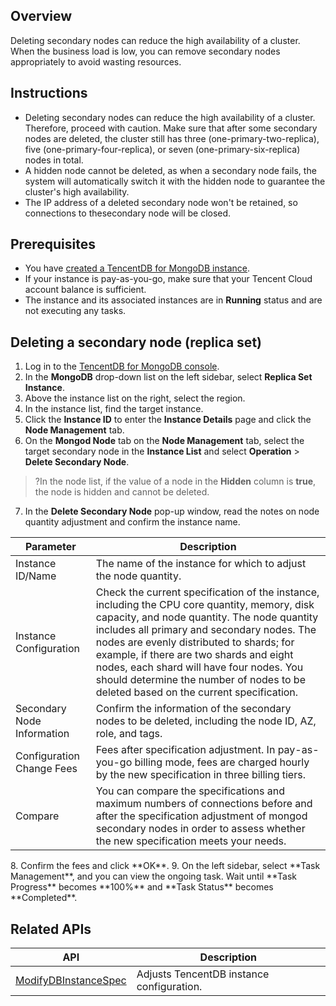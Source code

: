 ## Overview

Deleting secondary nodes can reduce the high availability of a cluster. When the business load is low, you can remove secondary nodes appropriately to avoid wasting resources.

## Instructions

- Deleting secondary nodes can reduce the high availability of a cluster. Therefore, proceed with caution. Make sure that after some secondary nodes are deleted, the cluster still has three (one-primary-two-replica), five (one-primary-four-replica), or seven (one-primary-six-replica) nodes in total.
- A hidden node cannot be deleted, as when a secondary node fails, the system will automatically switch it with the hidden node to guarantee the cluster's high availability.
- The IP address of a deleted secondary node won't be retained, so connections to thesecondary node will be closed.


## Prerequisites

- You have [created a TencentDB for MongoDB instance](https://intl.cloud.tencent.com/document/product/240/3551).
- If your instance is pay-as-you-go, make sure that your Tencent Cloud account balance is sufficient.
- The instance and its associated instances are in **Running** status and are not executing any tasks.

## Deleting a secondary node (replica set)

1. Log in to the [TencentDB for MongoDB console](https://console.cloud.tencent.com/mongodb).
2. In the **MongoDB** drop-down list on the left sidebar, select **Replica Set Instance**.
3. Above the instance list on the right, select the region.
4. In the instance list, find the target instance.
5. Click the **Instance ID** to enter the **Instance Details** page and click the **Node Management** tab.
6. On the **Mongod Node** tab on the **Node Management** tab, select the target secondary node in the **Instance List** and select **Operation** > **Delete Secondary Node**.
> ?In the node list, if the value of a node in the **Hidden** column is **true**, the node is hidden and cannot be deleted.
7. In the **Delete Secondary Node** pop-up window, read the notes on node quantity adjustment and confirm the instance name.

<table class="table-striped">
<tbody>
<thead><tr><th>Parameter</th><th>Description</th></tr></thead>
   <tr>
   <td>Instance ID/Name</td>
   <td>The name of the instance for which to adjust the node quantity.</td></tr>	
   <tr>
   <td>Instance Configuration</td>
   <td>Check the current specification of the instance, including the CPU core quantity, memory, disk capacity, and node quantity. The node quantity includes all primary and secondary nodes. The nodes are evenly distributed to shards; for example, if there are two shards and eight nodes, each shard will have four nodes. You should determine the number of nodes to be deleted based on the current specification.</td>    </tr>	
   <tr>
   <td>Secondary Node Information</td>
   <td>Confirm the information of the secondary nodes to be deleted, including the node ID, AZ, role, and tags.</td>   </tr>
   <tr>
   <td>Configuration Change Fees</td>
   <td>Fees after specification adjustment. In pay-as-you-go billing mode, fees are charged hourly by the new specification in three billing tiers.</td>   </tr>
   <tr>
   <td>Compare</td>
   <td>You can compare the specifications and maximum numbers of connections before and after the specification adjustment of mongod secondary nodes in order to assess whether the new specification meets your needs.</td>    </tr>
</tbody></table>  
8. Confirm the fees and click **OK**.
9. On the left sidebar, select **Task Management**, and you can view the ongoing task. Wait until **Task Progress** becomes **100%** and **Task Status** becomes **Completed**.

## Related APIs

| API                                                 | Description     |
| ------------------------------------------------------------ | -------------------- |
| [ModifyDBInstanceSpec](https://intl.cloud.tencent.com/document/product/240/34699) | Adjusts TencentDB instance configuration. |


